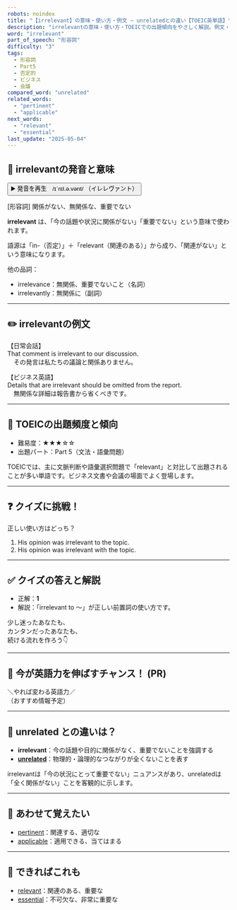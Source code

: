 ```yaml
---
robots: noindex
title: "【irrelevant】の意味・使い方・例文 ― unrelatedとの違い【TOEIC英単語】"
description: "irrelevantの意味・使い方・TOEICでの出題傾向をやさしく解説。例文・クイズ付きでunrelatedとの違いもわかりやすく学べます。"
word: "irrelevant"
part_of_speech: "形容詞"
difficulty: "3"
tags:
  - 形容詞
  - Part5
  - 否定的
  - ビジネス
  - 会議
compared_word: "unrelated"
related_words:
  - "pertinent"
  - "applicable"
next_words:
  - "relevant"
  - "essential"
last_update: "2025-05-04"
---
```


## 🔰 irrelevantの発音と意味

<button class="play-audio" onclick="playTTS('irrelevant')">
  <span class="play-audio-main">
    ▶️ 発音を再生　/ɪˈrɛl.ə.vənt/
  </span>
  <span class="play-audio-sub">
    （イレレヴァント）
  </span>
</button>

[形容詞] 関係がない、無関係な、重要でない

**irrelevant** は、「今の話題や状況に関係がない」「重要でない」という意味で使われます。

語源は「in-（否定）」＋「relevant（関連のある）」から成り、「関連がない」という意味になります。

他の品詞：  
- irrelevance：無関係、重要でないこと（名詞）
- irrelevantly：無関係に（副詞）

---

## ✏️ irrelevantの例文

【日常会話】  
That comment is irrelevant to our discussion.  
　その発言は私たちの議論と関係ありません。

【ビジネス英語】  
Details that are irrelevant should be omitted from the report.  
　無関係な詳細は報告書から省くべきです。

---

## 🎯 TOEICの出題頻度と傾向

- 難易度：★★★☆☆
- 出題パート：Part 5（文法・語彙問題）

TOEICでは、主に文脈判断や語彙選択問題で「relevant」と対比して出題されることが多い単語です。ビジネス文書や会議の場面でよく登場します。

---

## ❓ クイズに挑戦！

正しい使い方はどっち？

1. His opinion was irrelevant to the topic.  
2. His opinion was irrelevant with the topic.

---

## ✅ クイズの答えと解説

- 正解：**1**
- 解説：「irrelevant to ～」が正しい前置詞の使い方です。

少し迷ったあなたも、  
カンタンだったあなたも、  
続ける流れを作ろう👇️

---

## 🚀 今が英語力を伸ばすチャンス！ (PR)

<div class="info-center">
＼やれば変わる英語力／<br>  
（おすすめ情報予定）
</div>

---

## 🤔  unrelated との違いは？

- **irrelevant**：今の話題や目的に関係がなく、重要でないことを強調する
- **[unrelated](/word/unrelated)**：物理的・論理的なつながりが全くないことを表す

irrelevantは「今の状況にとって重要でない」ニュアンスがあり、unrelatedは「全く関係がない」ことを客観的に示します。

---

## 🧩 あわせて覚えたい

- [pertinent](/word/pertinent)：関連する、適切な
- [applicable](/word/applicable)：適用できる、当てはまる

---

## 📖 できればこれも

- [relevant](/word/relevant)：関連のある、重要な
- [essential](/word/essential)：不可欠な、非常に重要な

<!-- cvid: aid26_bid28 -->

